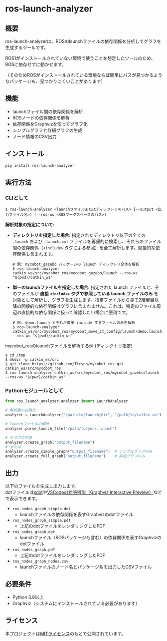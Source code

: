 # ros-launch-analyzer

## 概要

ros-launch-analyzerは、ROSのlaunchファイルの依存関係を分析してグラフを生成するツールです。

ROS1がインストールされていない環境で使うことを想定したツールのため、ROSに依存せずに動かせます。

（そのためROSがインストールされている環境ならば簡単にパスが見つかるようなパッケージも、見つかりにくいことがあります）

## 機能

- launchファイル間の依存関係を解析
- ROSノードの依存関係を解析
- 依存関係をGraphvizを使ってグラフ化
- シンプルグラフと詳細グラフの生成
- ノード情報のCSV出力

## インストール

```bash
pip install ros-launch-analyzer
```

## 実行方法

### CLIとして

```sh-session
$ ros-launch-analyzer <launchファイルまたはディレクトリのパス> [--output <出力ファイル名>] [--ros-ws <ROSワークスペースのパス>]
```

**解析対象の指定について:**

*   **ディレクトリを指定した場合:**
    指定されたディレクトリ以下の全ての `.launch` および `.launch.xml` ファイルを再帰的に検索し、それらのファイル間の依存関係（`<include>` タグによる参照）を全て解析します。間接的な依存関係も含まれます。
    ```sh-session
    # 例: mycobot_gazebo パッケージの launch ディレクトリ全体を解析
    $ ros-launch-analyzer catkin_ws/src/mycobot_ros/mycobot_gazebo/launch --ros-ws "$(pwd)/catkin_ws"
    ```

*   **単一のlaunchファイルを指定した場合:**
    指定された launch ファイルと、そのファイルが **直接 `<include>` タグで参照している launch ファイルのみ** を対象として解析し、グラフを生成します。指定ファイルから見て2階層目以降の間接的な依存関係はグラフに含まれません。これは、特定のファイル周辺の直接的な依存関係に絞って確認したい場合に便利です。
    ```sh-session
    # 例: demo.launch とそれが直接 include するファイルのみを解析
    $ ros-launch-analyzer catkin_ws/src/mycobot_ros/mycobot_move_it_config/launch/demo.launch --ros-ws "$(pwd)/catkin_ws"
    ```

mycobot_rosのlaunchファイルを解析する例 (ディレクトリ指定)

```sh-session
$ cd /tmp
$ mkdir -p catkin_ws/src
$ git clone https://github.com/Tiryoh/mycobot_ros.git catkin_ws/src/mycobot_ros
$ ros-launch-analyzer catkin_ws/src/mycobot_ros/mycobot_gazebo/launch --ros-ws "$(pwd)/catkin_ws"
```

### Pythonモジュールとして

```python
from ros_launch_analyzer.analyzer import LaunchAnalyzer

# 解析器の初期化
analyzer = LaunchAnalyzer("/path/to/launch/dir", "/path/to/catkin_ws")

# launchファイルの解析
analyzer.parse_launch_file("/path/to/your.launch")

# グラフの生成
analyzer.create_graph("output_filename")
# または
analyzer.create_simple_graph("output_filename")  # シンプルグラフのみ
analyzer.create_full_graph("output_filename")    # 詳細グラフのみ
```

## 出力

以下のファイルを生成し出力します。  
dotファイルは[xdot](https://github.com/jrfonseca/xdot.py)や[VSCodeの拡張機能（Graphviz Interactive Preview）](https://marketplace.visualstudio.com/items?itemName=tintinweb.graphviz-interactive-preview)などで表示できます。

- `ros_nodes_graph_simple.dot`
  - launchファイルの依存関係を表すGraphvizのdotファイル
- `ros_nodes_graph_simple.pdf`
  - 上記のdotファイルをレンダリングしたPDF
- `ros_nodes_graph.dot`
  - launchファイル（ROSパッケージも含む）の依存関係を表すGraphvizのdotファイル
- `ros_nodes_graph.pdf`
  - 上記のdotファイルをレンダリングしたPDF
- `ros_nodes_graph_nodes.csv`
  - launchファイルのノード名とパッケージ名を出力したCSVファイル


## 必要条件

- Python 3.8以上
- Graphviz（システムにインストールされている必要があります）

## ライセンス

本プロジェクトは[MITライセンス](LICENSE)のもとで公開されています。
